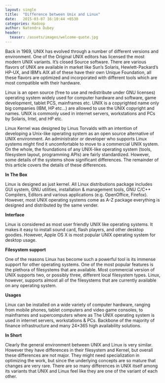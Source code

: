 ```yaml
---
layout: single
title:  "Difference between Unix and Linux"
date:   2015-03-07 16:10:44 +0530
categories: Hadoop
author: Natendra Dubey
header:
  teaser: /assets/images/welcome-quote.jpg
---
```


Back in 1969, UNIX has evolved through a number of different versions and environment. One of the Original UNIX editors has licensed the most modern UNIX variants. It’s closed Source software. There are various flavors of UNIX are available in market like Sun’s Solaris, Hewlett-Packard’s HP-UX, and IBM’s AIX all of these have their own Unique Foundation, all these flavors are optimized and incorporated with different tools which are most compatible with their hardware.

Linux is an open source (free to use and redistribute under GNU licenses) operating system widely used for computer hardware and software, game development, tablet PCS, mainframes etc. UNIX is a copyrighted name only big companies (IBM, HP etc…) are allowed to use the UNIX copyright and names. UNIX is commonly used in internet servers, workstations and PCs by Solaris, Intel, and HP etc.

Linux Kernel was designed by Linus Torvalds with an intention of developing a Unix-like operating system as an open source alternative of UNIX environment.  An administrator or developer who supports Linux systems might find it uncomfortable to move to a commercial UNIX system. On the whole, the foundations of any UNIX-like operating system (tools, filesystem layout, programming APIs) are fairly standardized. However, some details of the systems show significant differences. The remainder of this article covers the details of these differences.

**In The Box**

Linux is designed as just kernel. All Linux distributions package includes GUI system, GNU utilities, installation & management tools, GNU C/C++ Compilers, Editors and various applications (e.g. OpenOffice, Firefox). However, most UNIX operating systems come as A-Z package everything is designed and distributed by the same vender.

**Interface**

Linux is considered as most user friendly UNIX like operating systems. It makes it easy to install sound card, flash players, and other desktop goodies. However, Apple OS X is most popular UNIX operating system for desktop usage.

**Filesystem support**

One of the reasons Linux has become such a powerful tool is its immense support for other operating systems. One of the most popular features is the plethora of filesystems that are available. Most commercial version of UNIX supports two, or possibly three, different local filesystem types. Linux, however, supports almost all of the filesystems that are currently available on any operating system.

**Usages**

Linux can be installed on a wide variety of computer hardware, ranging from mobile phones, tablet computers and video game consoles, to mainframes and supercomputers where as The UNIX operating system is used in internet servers, workstations & PCs. Backbone of the majority of finance infrastructure and many 24×365 high availability solutions.

**In Short**

Clearly the general environment between UNIX and Linux is very similar. However they have differences in their filesystem and Kernel, but overall these differences are not major. They might need specialization in optimizing the work, but since the underlying concepts are so mature that changes are very rare. There are so many differences in UNIX itself among its variants that UNIX and Linux feel like they are one of the variant of each other.